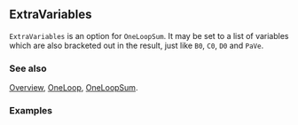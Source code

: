## ExtraVariables

`ExtraVariables` is an option for `OneLoopSum`. It may be set to a list of variables which are also bracketed out in the result, just like `B0`, `C0`, `D0` and `PaVe`.

### See also

[Overview](Extra/FeynCalc.md), [OneLoop](OneLoop.md), [OneLoopSum](OneLoopSum.md).

### Examples